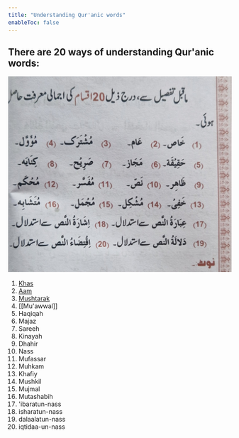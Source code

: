```yaml
---
title: "Understanding Qur'anic words"
enableToc: false
---
```

## There are 20 ways of understanding Qur'anic words:
![20 words to memorise](Usul%20Fiqh/Quranic%20words/20%20words%20to%20memorise.png)
1. [Khas](Usul%20Fiqh/Quranic%20words/Khas.md)
2. [Aam](Usul%20Fiqh/Quranic%20words/Aam.md)
3. [Mushtarak](Usul%20Fiqh/Quranic%20words/Mushtarak.md)
4. [[Mu'awwal]]
5. Haqiqah
6. Majaz
7. Sareeh
8. Kinayah
9. Dhahir
10. Nass
11. Mufassar
12. Muhkam
13. Khafiy
14. Mushkil
15. Mujmal
16. Mutashabih
17. 'ibaratun-nass
18. isharatun-nass
19. dalaalatun-nass
20. iqtidaa-un-nass